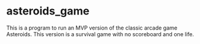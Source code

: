 # asteroids_game

This is a program to run an MVP version of the classic arcade game Asteroids. This version is a survival game with no scoreboard and one life.
